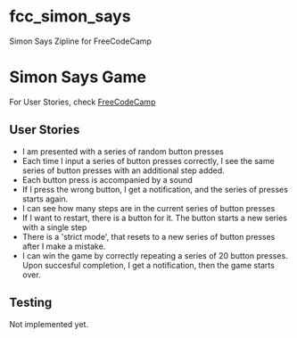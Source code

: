 # fcc_simon_says
Simon Says Zipline for FreeCodeCamp

# Simon Says Game
For User Stories, check [FreeCodeCamp](https://www.freecodecamp.com/challenges/build-a-simon-game)

## User Stories

- I am presented with a series of random button presses
- Each time I input a series of button presses correctly, I see the same series of button presses with an additional step added.
- Each button press is accompanied by a sound
- If I press the wrong button, I get a notification, and the series of presses starts again. 
- I can see how many steps are in the current series of button presses
- If I want to restart, there is a button for it. The button starts a new series with a single step
- There is a 'strict mode', that resets to a new series of button presses after I make a mistake.
- I can win the game by correctly repeating a series of 20 button presses. Upon succesful completion, I get a notification, then the game starts over.

## Testing
Not implemented yet.
